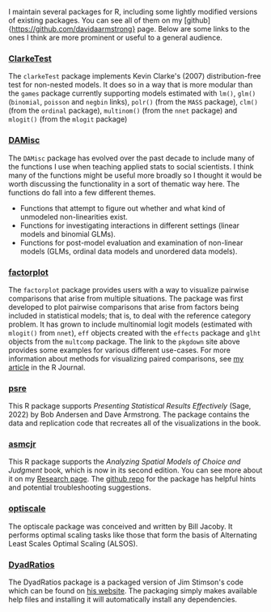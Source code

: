<script src="https://kit.fontawesome.com/3b340a2892.js" crossorigin="anonymous"></script>

<script type="text/javascript">
document.addEventListener('DOMContentLoaded', function() {
    document.getElementById('downloads').innerHTML = '<div class="icon-container" style="width: 100%;"><a href="index.html" class="link-item" title="Home" target="_blank" rel="nofollow"><i class="fa-solid fa-house fa-2xl"></i><span style="padding-top: 15px;">Home</span></a><a href="Research.html" class="link-item" title="Research" target="_blank" rel="nofollow"><i class="fa-solid fa-puzzle-piece fa-2xl"></i><span style="padding-top: 15px;">Research</span></a><a href="Teaching.html" class="link-item" title="Teaching" target="_blank" rel="nofollow"><i class="fa-solid fa-user-graduate fa-2xl"></i><span style="padding-top: 15px;">Teaching</span></a><a href="Software.html" class="link-item" title="Software" target="_blank" rel="nofollow"><i class="fa-solid fa-floppy-disk fa-2xl"></i><span style="padding-top: 15px;">Software</span></a></div>';}, false);
</script>
<style>
.icon-container {
    display: flex;
    justify-content: space-evenly;
    align-items: center;
}

.icon-container a {
    text-align: center;
    display: flex;
    flex-direction: column;
    align-items: center;
    text-decoration: none;
    color: inherit;
}

.icon-container i {
    font-size: 24px; /* Adjust the icon size */
    margin-bottom: 5px; /* Space between icon and label */
    margin-top: 5px; /* Space between icon and label */
}

.icon-container span {
    font-size: 14px; /* Adjust the label size */
}
</style>

I maintain several packages for R, including some lightly modified versions of existing packages.  You can see all of them on my [github]{https://github.com/davidaarmstrong} page.  Below are some links to the ones I think are more prominent or useful to a general audience. 

### [ClarkeTest](/files/clarkeTest/index.html)

The `clarkeTest` package implements Kevin Clarke's (2007) distribution-free test for non-nested models.  It does so in a way that is more modular than the `games` package currently supporting models estimated with `lm()`, `glm()` (`binomial`, `poisson` and `negbin` links), `polr()` (from the `MASS` package), `clm()` (from the `ordinal` package), `multinom()` (from the `nnet` package) and `mlogit()` (from the `mlogit` package)

### [DAMisc](/files/damisc/index.html)

The `DAMisc` package has evolved over the past decade to include many of the functions I use when teaching applied stats to social scientists.  I think many of the functions might be useful more broadly so I thought it would be worth discussing the functionality in a sort of thematic way here.  The functions do fall into a few different themes.  

  - Functions that attempt to figure out whether and what kind of unmodeled non-linearities exist.  
  - Functions for investigating interactions in different settings (linear models and binomial GLMs).  
  - Functions for post-model evaluation and examination of non-linear models (GLMs, ordinal data models and unordered data models). 

### [factorplot](/files/factorplot/index.html)

The `factorplot` package provides users with a way to visualize pairwise comparisons that arise from multiple situations.  The package was first developed to plot pairwise comparisons that arise from factors being included in statistical models; that is, to deal with the reference category problem.  It has grown to include multinomial logit models (estimated with `mlogit()` from `nnet`), `eff` objects created with the `effects` package and `glht` objects from the `multcomp` package.  The link to the `pkgdown` site above provides some examples for various different use-cases.  For more information about methods for visualizing paired comparisons, see [my article](https://journal.r-project.org/archive/2013/RJ-2013-021/) in the R Journal.   

### [psre](psre.html)
This R package supports <em>Presenting Statistical Results Effectively</em> (Sage, 2022) by Bob Andersen and Dave Armstrong.  The package contains the data and replication code that recreates all of the visualizations in the book.  

### [asmcjr](https://github.com/davidaarmstrong/asmcjr) 
This R package supports the <em>Analyzing Spatial Models of Choice and Judgment</em> book, which is now in its second edition.  You can see more about it on my [Research page](Research.html).  The [github repo](https://github.com/davidaarmstrong/asmcjr) for the package has helpful hints and potential troubleshooting suggestions. 

### [optiscale](https://cran.r-project.org/web/packages/optiscale/index.html)
The optiscale package was conceived and written by Bill Jacoby.  It performs optimal scaling tasks like those that form the basis of Alternating Least Scales Optimal Scaling (ALSOS).  

### [DyadRatios](https://github.com/davidaarmstrong/DyadRatios)
The DyadRatios package is a packaged version of Jim Stimson's code which can be found on [his website](https://stimson.web.unc.edu/software/).  The packaging simply makes available help files and installing it will automatically install any dependencies.  